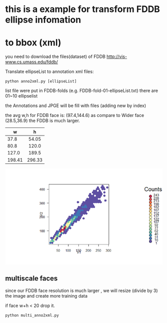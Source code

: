# this is a example for transform FDDB ellipse infomation
# to bbox (xml)

you need to download the files(dataset) of FDDB
http://vis-www.cs.umass.edu/fddb/

Translate ellipseList to annotation xml files:

```
python anno2xml.py [ellipseList]
```

list file were put in FDDB-folds 
(e.g. FDDB-fold-01-ellipseList.txt)
there are 01~10 ellipselist

the Annotations and JPGE will be fill with files
(adding new by index)

the avg w,h for FDDB face is:
(97.4,144.6)
as compare to Wider face (28.5,36.9)
the FDDB is much larger. 

| w         | h           | 
| ------------- |:-------------:| 
| 37.8       | 54.05 | 
| 80.8      | 120.0      | 
| 127.0 | 189.5      | 
| 198.41 | 296.33      | 


![alt tag](https://raw.githubusercontent.com/penolove/pyxml/master/FDDBwh.png)

## multiscale faces
since our FDDB face resolution is much larger ,
we will resize (divide by 3) the image and create more training data


if face w+h < 20 drop it.

```
python multi_anno2xml.py
```



